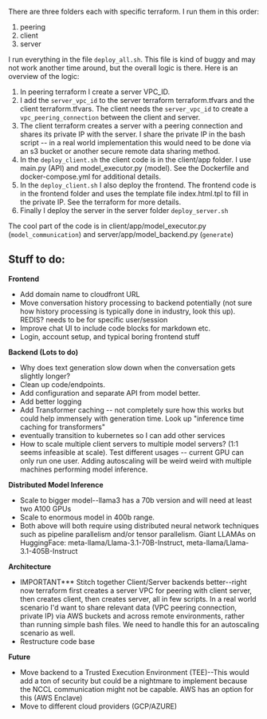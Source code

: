 There are three folders each with specific terraform.  I run them in this order: 

1. peering
2. client
3. server

I run everything in the file ```deploy_all.sh```.  This file is kind of buggy and may not work another time around, but the overall logic is there. Here is an overview of the logic:

1. In peering terraform I create a server VPC_ID.  
2. I add the ```server_vpc_id``` to the server terraform terraform.tfvars and the client terraform.tfvars.  The client needs the ```server_vpc_id``` to create a ```vpc_peering_connection``` between the client and server. 
3. The client terraform creates a server with a peering connection and shares its private IP with the server. I share the private IP in the bash script -- in a real world implementation this would need to be done via an s3 bucket or another secure remote data sharing method.  
4. In the ```deploy_client.sh``` the client code is in the client/app folder.  I use main.py (API) and model_executor.py (model). See the Dockerfile and docker-compose.yml for additional details. 
5. In the ```deploy_client.sh``` I also deploy the frontend.  The frontend code is in the frontend folder and uses the template file index.html.tpl to fill in the private IP.  See the terraform for more details. 
6. Finally I deploy the server in the server folder ```deploy_server.sh```

The cool part of the code is in client/app/model_executor.py (```model_communication```) and server/app/model_backend.py (```generate```)


## Stuff to do: 

**Frontend**

- Add domain name to cloudfront URL
- Move conversation history processing to backend potentially (not sure how history processing is typically done in industry, look this up). REDIS? needs to be for specific user/session
- Improve chat UI to include code blocks for markdown etc. 
- Login, account setup, and typical boring frontend stuff

**Backend (Lots to do)**
- Why does text generation slow down when the conversation gets slightly longer?
- Clean up code/endpoints. 
- Add configuration and separate API from model better.
- Add better logging
- Add Transformer caching -- not completely sure how this works but could help immensely with generation time.  Look up "inference time caching for transformers"
- eventually transition to kubernetes so I can add other services 
-  How to scale multiple client servers to multiple model servers?  (1:1 seems infeasible at scale). Test different usages -- current GPU can only run one user.  Adding autoscaling will be weird weird with multiple machines performing model inference. 


**Distributed Model Inference**
- Scale to bigger model--llama3 has a 70b version and will need at least two A100 GPUs
- Scale to enormous model in 400b range. 
- Both above will both require using distributed neural network techniques such as  pipeline parallelism and/or tensor parallelism. Giant LLAMAs on HuggingFace: meta-llama/Llama-3.1-70B-Instruct, meta-llama/Llama-3.1-405B-Instruct


**Architecture**
- IMPORTANT*** Stitch together Client/Server backends better--right now terraform first creates a server VPC for peering with client server, then creates client, then creates server, all in few scripts.  In a real world scenario I'd want to share relevant data (VPC peering connection, private IP) via AWS buckets and across remote environments, rather than running simple bash files. We need to handle this for an autoscaling scenario as well.  
- Restructure code base

**Future**
- Move backend to a Trusted Execution Environment (TEE)--This would add a ton of security but could be a nightmare to implement because the NCCL communication might not be capable.  AWS has an option for this (AWS Enclave) 
- Move to different cloud providers (GCP/AZURE)